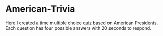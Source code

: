 # American-Trivia

Here I created a time multiple choice quiz based on American Presidents.<br>
Each question has four possible answers with 20 seconds to respond.<br>
